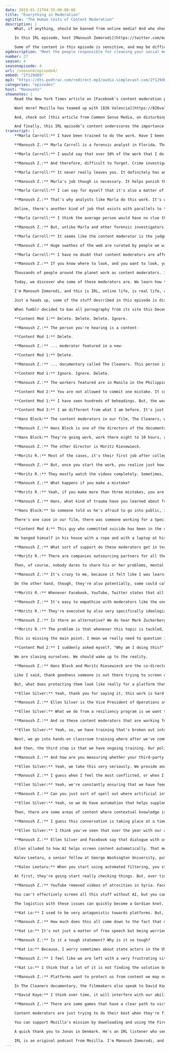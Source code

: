 ```yaml
---
date: 2019-01-21T04:55:00-08:00
title: "Everything in Moderation"
ogtitle: "The Human Costs of Content Moderation"
description: |
    What, if anything, should be banned from online media? And who should review violent and explicit content, in order to decide if it’s okay for the public? Thousands of people around the world are working long, difficult hours as content moderators in support of sites like Facebook, Twitter, and YouTube. They are guided by complex and shifting guidelines, and their work can sometimes lead to psychological trauma. But the practice of content moderation also raises questions about censorship and free expression online.

    In this IRL episode, host [Manoush Zomorodi](https://twitter.com/manoushz/) talks with a forensic investigator who compares the work she does solving disturbing crimes with the work done by content moderators. We hear the stories of content moderators working in the Philippines, as told by the directors of a new documentary called [The Cleaners](http://www.pbs.org/independentlens/films/the-cleaners/). [Ellen Silver](https://www.linkedin.com/in/silverellen) from Facebook joins us to outline Facebook's content moderation policies. [Kalev Leetaru](https://www.kalevleetaru.com/) flags the risks that come from relying on artificial intelligence to clean the web. And [Kat Lo](https://twitter.com/lawlkat?lang=en) explains why this work is impossible to get exactly right.

    Some of the content in this episode is sensitive, and may be difficult to hear for some listeners.
ogdescription: "Meet the people responsible for cleaning your social media feed in Mozilla’s IRL podcast."
number: 27
season: 4
seasonepisode: 4
url: /season4/episode4/
embed: "2f129d69"
mp3: "https://dts.podtrac.com/redirect.mp3/audio.simplecast.com/2f129d69.mp3"
categories: "episodes"
host: "Manoushz"
shownotes: |
    Read the New York Times article on [Facebook's content moderation policies](https://www.nytimes.com/2018/12/27/world/facebook-moderators.html) and also [Facebook’s response](https://newsroom.fb.com/news/2018/12/content-review-facts/).

    Want more? Mozilla has teamed up with [826 Valencia](https://826valencia.org/) to bring you perspectives written by students on IRL topics this season. Nicole M. from [De Marillac Academy](https://demarillac.org/) wrote [this piece on inappropriate content online](http://blog.mozilla.org/internetcitizen/2019/01/20/inappropriate-content-on-the-internet/).

    And, check out [this article from Common Sense Media, on disturbing YouTube videos that are supposed to be for kids](http://blog.mozilla.org/internetcitizen/2019/01/20/whats-the-deal-with-those-disturbing-youtube-videos-that-are-supposed-to-be-for-kids/).

    And finally, this IRL episode’s content underscores the importance of supporting companies committed to ethical tech and humane practices. Thank you for supporting Mozilla by choosing [Firefox](https://www.mozilla.org/en-US/firefox/fights-for-you/).
transcript: |
    **Marla Carroll:** I have been trained to do the work. Have I been trained to deal with the work? I don't know that.

    **Manoush Z.:** Marla Carroll is a forensic analyst in Florida. That means that she's constantly reviewing video, audio, and digital evidence of crimes.

    **Marla Carroll:** I would say that over 50% of the work that I do is related to difficult content, meaning something that may be difficult to hear or see.

    **Manoush Z.:** And therefore, difficult to forget. Crime investigators are faced all the time with images that show the worst of humanity committing the most atrocious acts.

    **Marla Carroll:** It never really leaves you. It definitely has an effect on how you feel.

    **Manoush Z.:** Marla's job though is necessary. It helps punish the guilty and exonerate the innocent.

    **Marla Carroll:** I can say for myself that it's also a matter of speaking for those who cannot speak for themselves.

    **Manoush Z.:** That's why analysts like Marla do this work. It's why they'll review brutal video footage of a triple homicide, analyze audio recordings of domestic abuse, and examine awful photographs down to the pixel.

    Online, there's another kind of job that exists with parallels to the work that Marla does. It's called content moderation. Like Marla, content moderators review video, audio, photos, texts, and tweets and much of that content is just as challenging to take in.

    **Marla Carroll:** I think the average person would have no clue that content moderation for the internet even exists. I would think everyone goes, "Oh, it's algorithms." I don't know that the average user has ever thought that it's an actual live person that has to view, sanitize, moderate whatever content.

    **Manoush Z.:** But, unlike Marla and other forensic investigators, content moderators don't work for justice. They work for the social platforms. It's to keep the internet clean.

    **Marla Carroll:** It seems like the content moderator is the judge in the internet world, what is considered right or wrong, and who determines that before that button is clicked to delete or ignore.

    **Manoush Z.:** Huge swathes of the web are curated by people we will never meet. They make judgment calls all day, every day, and it can scar them deeply.

    **Marla Carroll:** I have no doubt that content moderators are affected by the images and sounds that they deal with every day. The question is, is it worth it?

    **Manoush Z.:** If you know where to look, and you want to look, you'll find plenty of disturbing content online. But, much of that is filtered out of the more mainstream platforms like YouTube or Facebook or Twitter, and so on, and that's no coincidence. Those companies work hard to keep that stuff off their services, as best they can.

    Thousands of people around the planet work as content moderators. It's a giant, mostly invisible field of labor. It can involve long hours and earn low pay. There can be little or no psychological support. Yet, their work determines what we can say, what we can see, and what we can share online.

    Today, we discover who some of these moderators are. We learn how this work affects their offline lives, and we explore how machine learning can help, and how it can't. And I speak to Facebook to better understand how they approach content moderation.

    I'm Manoush Zomorodi, and this is IRL, online life, is real life, an original podcast from Mozilla, who also make Firefox, a browser dedicated to keeping the Web open, accessible, and safe.

    Just a heads up, some of the stuff described in this episode is disturbing.

    When Tumblr decided to ban all pornography from its site this December, it was likely motivated by increased calls for oversight. Major platforms are under major pressure to rebuild trust. A crucial component of that work is the way that they can scan, review, and curate their content, and that means, all around the world, the business of content moderation is booming.

    **Content Mod 1:** Delete. Delete. Delete. Ignore.

    **Manoush Z.:** The person you're hearing is a content-

    **Content Mod 1:** Delete.

    **Manoush Z.:** ... moderator featured in a new-

    **Content Mod 1:** Delete.

    **Manoush Z.:** ... documentary called The Cleaners. This person is clicking through a series of images deciding what should go, and what should stay.

    **Content Mod 1:** Ignore. Ignore. Delete.

    **Manoush Z.:** The workers featured are in Manila in the Philippines. You'll hear more of their voices from the documentary in this story.

    **Content Mod 2:** You are not allowed to commit one mistake. It could trigger war. It could trigger bullying.

    **Content Mod 1:** I have seen hundreds of beheadings. But, the worst scenario would be the little knife, similar to a kitchen knife.

    **Content Mod 3:** I am different from what I am before. It's just like a virus in me. It's slowly penetrating in my brain. I need to stop. There's something wrong happening.

    **Hans Block:** The content moderators in our film, The Cleaners, we focused on young Filipinos sitting in front of a desk and reviewing the worst you can imagine, and they have to decide if we are supposed to see that or not.

    **Manoush Z.:** Hans Block is one of the directors of the documentary.

    **Hans Block:** They're going work, work there eight to 10 hours, reviewing 25,000 pictures, then they go back home, and they are in a way the breadwinners for the family, so they need to do the job.

    **Manoush Z.:** The other director is Moritz Riesewieck.

    **Moritz R.:** Most of the cases, it's their first job after college, and the way employees are hired by these companies, it's literally in the streets. There are just recruiters, and they tell you, "Oh, are you looking for a job? It's in a clean environment. It's nicely looking inside the offices. It's for a big U.S. major brand, and you will be able to earn at least between one to three dollars an hour."

    **Manoush Z.:** But, once you start the work, you realize just how challenging it can be. After being walked through the guidelines specific to whichever platform you're assigned, you start clicking, delete, delete, ignore, delete.

    **Moritz R.:** They mostly watch the videos completely. Sometimes, they fast-forward. But, if they miss a part of the video, this is a quality issue. If you don't want to cause a problem, if you don't want to cause a mistake, you're only allowed to make three mistakes in a month.

    **Manoush Z.:** What happens if you make a mistake?

    **Moritz R.:** Yeah, if you make more than three mistakes, you are just fired. So it seems the case that there are quite strict rules for guaranteeing a certain quality without providing the workers with the training to do this job properly.

    **Manoush Z.:** Hans, what kind of trauma have you learned about from these employees? Is there a story that sticks out for you?

    **Hans Block:** So someone told us he's afraid to go into public, into public places, because he was reviewing terror attack videos every day. He lost the trust in human being. Others told us that they have eating disorders, or they have problems to having relationship with girl or boyfriend, because they are watching hardcore pornography and abuse videos every day.

    There's one case in our film, there was someone working for a Special Force Team reviewing suicide videos, self-harm videos all day long. He asked the team manager to be transferred, because he can't handle it any longer, and the team manager did nothing so he remains in that position, and, after a while, he commits suicide himself.

    **Content Mod 4:** This guy who committed suicide has been in the company since the very start. I saw in his eyes at the time that I was talking to him that he is very sad. Three times, he already informed the boss, the operations manager to please transfer him. Maybe this is a cry for help already.

    He hanged himself in his house with a rope and with a laptop at his front.

    **Manoush Z.:** What sort of support do these moderators get in terms of counseling, or if they decide to leave their jobs, Moritz?

    **Moritz R.:** There are companies outsourcing partners for all these big social media sites who have a psychologist onboard. What that means is that he or she, the psychologist just comes by, and all the staff is gathered in a room, and then this psychologist asks them, "How do you guys feel?" And that's it.

    Then, of course, nobody dares to share his or her problems, mental health problems, sleeping disorders, eating disorders, sexual disorders, in front of all the colleagues. They're quite dependent on this job, so they will do everything to be able to handle it for longer.

    **Manoush Z.:** It's crazy to me, because it felt like I was learning about the morality police. On the one hand, when one young woman was describing in extremely graphic detail about the different kinds of beheadings that she has seen, I was like, "Wow, I am glad these people are doing this job, because no one should ever see that."

    On the other hand, though, they're also potentially, some could call it censorship when it comes to an art piece, a painting, depicting Donald Trump in the nude. I really didn't quite know what to think in many cases.

    **Moritz R.:** Whenever Facebook, YouTube, Twitter states that all the content moderation process is somehow objective, because it's based on guidelines, and the content moderators just follow these guidelines, that's not the whole picture. Because, in so many cases, there are so many grey areas remaining in which the content moderators told us they just need to decide by their gut feelings.

    **Manoush Z.:** It's easy to empathize with moderators like the ones featured in the movie, The Cleaners. Harder to understand though is the fact that despite abiding by guidelines produced by the platforms they moderate, in the end, they're using their gut to make choices on our behalf. Moritz points out that cultural context is part of what makes this messy.

    **Moritz R.:** They're executed by also very specifically ideologized people. I mean the Philippines are now run by a President who won the election by claiming, "I will clean up society." A lot of content moderators, they agree with this kind of politics. They agree with the idea that we can all get rid of all the problems, so the rhetoric of cleaning up can also be a very bad ideology. If we just outsource the responsibility of deciding what should be acceptable in the digital public sphere to companies and then to their outsourcing partners or to young college graduates completely being ideologized by a specific fanaticism, this is just dangerous.

    **Manoush Z.:** Is there an alternative? We do hear Mark Zuckerberg say that they're developing artificial intelligence to be able to go through millions of more pictures faster and weed out the "bad stuff," but is this the best we have for now?

    **Moritz R.:** The problem is that whenever this topic is tackled, it's always tackled in this way of, "We can fix it. Me and my team we will follow up on that. We have everything under control."

    This is missing the main point. I mean we really need to question if it's right to outsource big parts of our digital public sphere to private companies. Why is that the case?

    **Content Mod 2:** I suddenly asked myself, "Why am I doing this?" Just for the people to think that it's safe to go online. When in fact, in your everyday job, it's not safe for you.

    We are slaving ourselves. We should wake up to the reality.

    **Manoush Z.:** Hans Block and Moritz Riesewieck are the co-directors of The Cleaners.

    Like I said, thank goodness someone is out there trying to screen out some of the more disturbing, sensitive, or illegal stuff in my social media feeds. We have a responsibility to make sure that these workers aren't being harmed by the work they do.

    But, what does protecting them look like really for a platform that's trying to review content at such a massive scale? Take Google's YouTube, for example, hours and hours and hours of video is uploaded every minute of every day. Over on Facebook, they get two million reports from their users every day. That's two million flags coming at them from countries around the globe, two million times when someone's saying, "Hey, this thing over here, this is not okay. I want it taken down." So anyway you slice it, this is tough work.

    **Ellen Silver:** Yeah, thank you for saying it, this work is hard.

    **Manoush Z.:** Ellen Silver is the Vice President of Operations at Facebook. She runs Facebook's content review workforce, which works 24/7. Facebook has 30,000 people working on safety and security issues. Half of those people are content moderators. Some are full-time, others are contracted through other companies. Ellen says they put a lot of effort in making sure their moderators are looked after.

    **Ellen Silver:** What we do from a resiliency program is we want to ensure that they're aware of the resources that are available to them. Specifics can be there are counseling, there are, and this is depending on the locale of where they are, they could have availability for in-person counseling, over-the-phone counseling, trauma and stress management. Those are some of the elements of what we have as part of our wellness program.

    **Manoush Z.:** And so these content moderators that are working for you, how rigorously are they trained on your guidelines?

    **Ellen Silver:** Yeah, so, we have training that's broken out into three different phases. The first is our pre-training: so what is Facebook, what is content moderator, what are the type of content they're going to see.

    Next, we go into hands-on classroom training where after we've communicated and trained on our community standards, they have the opportunity to apply those in simulated use cases, so that, one, they can get used to the tools. They can understand how to apply the policy. We are able to give them feedback. They can sit next to a more tenured and senior content moderator for feedback and discussion.

    And then, the third step is that we have ongoing training. Our policies do evolve. We want to be able to ensure that we are up-to-date and providing that context and resources to our content moderators. So it really comes to those three elements.

    **Manoush Z.:** And how are you measuring whether your third-party operators are actually enforcing these trainings or standards?

    **Ellen Silver:** Yeah, we take this very seriously. We provide and do what we call weekly audits. We look at a sample of decisions that content moderators make to understand how are they applying the policy consistently. Based off of that, we then give feedback to the content reviewer and/or the vendor partner sites.

    **Manoush Z.:** I guess when I feel the most conflicted, or when I see both sides of the coin, it's when it's a piece of content, something somebody has said on Facebook that, on the one hand, is totally controversial. Some people might find it extremely horrible. It might even be hate speech in some countries. Then, in other places, it's just free expression. It's free speech.

    **Ellen Silver:** Yeah, we're constantly ensuring that we have feedback loops with what our content reviewers are seeing. We have a policy team that works with third-party advocates, specialists, and other groups to ensure that we're hearing are there new trends or behaviors that are happening there.

    **Manoush Z.:** Can you just sort of spell out where artificial intelligence fits into content moderation when it comes to Facebook?

    **Ellen Silver:** Yeah, so we do have automation that helps supplement a lot of parts for how we think about content review. There are things that our technology is really sharp and strong in detecting. An example would be spam where there may be commercial links inside messages that are getting sent or things that are posted.

    Then, there are some areas of content where contextual knowledge is going to be helpful, that humans provide that judgment.

    **Manoush Z.:** I guess this conversation is taking place at a time where it feels like more people are starting to question the ethical choices that tech companies decide to make or not make. How is Facebook responding to that sort of fraught relationship that we've seen emerge over the last year or so?

    **Ellen Silver:** I think you've seen that over the year with our ability to be transparent on our comprehensive community standards. We've published two of our Community Standards Enforcement Reports. We really do very much care about hearing feedback from our community and those around us, and how we could improve. I think it's a dialogue.

    **Manoush Z.:** Ellen Silver and Facebook say that dialogue with users is a necessary part of getting moderation right. Okay, I get that. But, when I hear the people in The Cleaners documentary, I am still left wondering if their voices are being heard clearly enough in this dialogue and not just at Facebook. After we recorded our interview with Ellen Silver, the New York Times published a story about Facebook’s moderation guidelines. It suggested some of those rules were being drawn up ad hoc. That the organization had a disorganized approach to deciding what is and isn’t allowed on the platform. And that in some cases, moderators were confused about what they needed to do.Facebook responded by further clarifying who makes these decisions, and how. They say a global forum of staff and outside experts meet every two weeks to review their policies. And those policies are continuously updated based on emerging trends. They also say content moderators are not required to meet quotas. This kind of back and forth illustrates the pressure companies like Facebook are under to show they are getting it right - or trying to get it right. They are be struggling, but I guess at least they’re being transparent about it.

    Ellen alluded to how AI helps screen content automatically. That means less for humans to review, which has to help with the mental health of these workers. Yet, as artificial intelligence grows more, well, intelligent, there's a temptation to offload more and more of this work onto the machine's plate, and that raises other questions.

    Kalev Leetaru, a senior fellow at George Washington University, puts it this way.

    **Kalev Leetaru:** When you start using automated filtering, you start kind of relying on the judgment calls of that. You think about even in cases when you have a machine doing the initial filtering and then handing off to a human moderator, over time, having run many large content review projects in the past, one of the challenges that you face with this is you get a learned helplessness. Where, essentially, what you have is the human moderator begins to really trust the machine. Every time the machine says, "Hey, here's an image that is terrorism," they're just going to glance at it and rubber-stamp it over time.

    At first, they're going start really checking things. But, over time, they were like, "It's been months since the machine made a mistake. I'm not going to second-guess that machine."

    **Manoush Z.:** YouTube removed videos of atrocities in Syria. Facebook deleted a famous photograph of a naked child survivor of a napalm attack in Vietnam. In both cases, humans at the companies intervened and restored the content.

    You can't effectively screen all this stuff without AI, but you can't truly get it right without humans. Humans trained in cultural distinctions, subtleties of language, local norms, history, and customs. For these platforms, it's a never-ending balancing act, even as they work to avoid that learned helplessness that Kalev worries about.

    The logistics with these issues can quickly become a Gordian knot. Kat Lo is a researcher at the University of California Irvine, and she consults with social media companies on these issues.

    **Kat Lo:** I used to be very antagonistic towards platforms. But, the thing that I learned over a period of time is that at least people who work in trust and safety, they're good people who are often very, very well-informed about what the issues are. It's more that they don't have resources, or the problems are very, very complex.

    **Manoush Z.:** How much does this all come down to the fact that most of these big tech companies are based here in the United States where the First Amendment right to free speech is the main underlying principle that they do not want to question?

    **Kat Lo:** It's not just a matter of free speech but being worried about being sued that is stopping companies from sometimes making really significant policy decisions. This is a tough thing to make a statement about, but I do think that regulation in the EU is the direction that the US should be going in.

    **Manoush Z.:** Is it a tough statement? Why is it so tough?

    **Kat Lo:** Because, I worry sometimes about state actors in the US having too much control over companies, because given, say, that politicians are worried about anti-conservative bias, and they want to regulate content in terms of that, I think it's actually preventing companies from pushing more significant measures in trust and safety issues and policy around hate speech.

    **Manoush Z.:** I feel like we are left with a very frustrating situation. There's no answer. Regulation is problematic, leaving it up to the companies is problematic, not moderating is obviously problematic. How are we going to fix this?

    **Kat Lo:** I think that a lot of it is not finding the solution but making things better. We realistically have to work with systems that have already shown that they're not effective in a sense at scale. I think making that progress and actually seeing changes as a result of that work is really encouraging.

    **Manoush Z.:** Platforms want to protect us from content we may not want to see, and they want to protect their own brands too, naturally. Beyond that, we're talking about which parts of conversation and creation get cut out of public discourse.

    In The Cleaners documentary, the filmmakers also speak to David Kaye. He's with the United Nations, and he works on freedom of expression, and he warns against a world where moderation edits too much out of our conversation space.

    **David Kaye:** I think over time, it will interfere with our ability to have critical thinking. It interferes potentially with our ability to be challenged. People shouldn't be surprised if in the future, there's less information available to them, less edgy, less provocative information available online. We'll be poorer societies for it.

    **Manoush Z.:** There are some games that have a clear path to victory. Tic-tac-toe, you just need an X-X-X or an O-O-O in row. A game of checkers, just get your pieces across the board. But, then there's chess, so many variables and moving parts, more factors than can ever be accounted for. Online moderation is kind of like that. In this space, content is the king, and moderators are the pawns. They're the ones on the front lines making all the sacrifices, and you may or may not win.

    Content moderators are just trying to do their best when they're filtering what is and isn't okay to be online. And when it works, it helps build an internet that promotes civil discourse, human dignity, and individual expression. That's the kind of internet worth fighting for, and Mozilla is committed to that fight.

    You can support Mozilla's mission by downloading and using the Firefox browser. It's built by people who believe online life can be a healthy, open resource that benefits everyone. Learn more at Mozilla.org and at Firefox.com.

    A quick thank you to Jonas in Denmark. He's an IRL listener who sent an email last summer asking if we'd do an episode about content moderation. Jonas, this episode's for you.

    IRL is an original podcast from Mozilla. I'm Manoush Zomorodi, and I'll see you back here in a couple of weeks.
---
```

